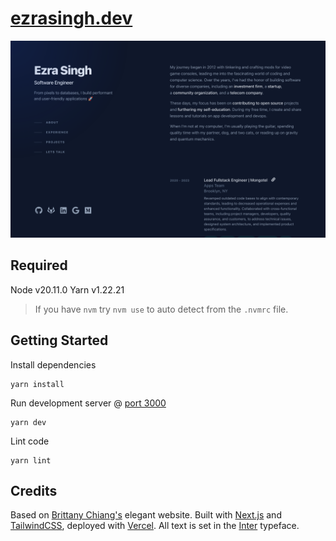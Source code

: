 # [ezrasingh.dev](https://ezrasingh.dev/)

![Preview](public/previews/index.png)

## Required

Node v20.11.0
Yarn v1.22.21

> If you have `nvm` try `nvm use` to auto detect from the `.nvmrc` file.

## Getting Started

Install dependencies

```shell
yarn install
```

Run development server @ [port 3000](http://localhost:3000/)

```shell
yarn dev
```

Lint code

```shell
yarn lint
```

## Credits

Based on [Brittany Chiang's](https://brittanychiang.com/)  elegant website. Built with [Next.js](https://nextjs.org/) and [TailwindCSS](https://tailwindcss.com/), deployed with [Vercel](https://vercel.com/). All text is set in the [Inter](https://rsms.me/inter/) typeface.
